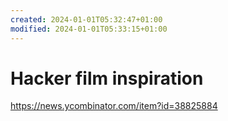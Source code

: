 ```yaml
---
created: 2024-01-01T05:32:47+01:00
modified: 2024-01-01T05:33:15+01:00
---
```


# Hacker film inspiration

<https://news.ycombinator.com/item?id=38825884>
